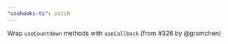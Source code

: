 ```yaml
---
"usehooks-ts": patch
---
```


Wrap `useCountdown` methods with `useCallback` (from #326 by @gromchen)
